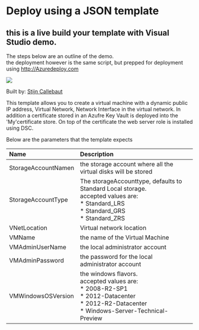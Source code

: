 # Deploy using a JSON template
## this is a live build your template with Visual Studio demo.

The steps below are an outline of the demo.   
the deployment however is the same script, but prepped for deployment using http://Azuredeploy.com

<a href="" target="_blank">
    <img src="http://azuredeploy.net/deploybutton.png"/>
</a>


Built by: [Stijn Callebaut](https://github.com/stijnc)

This template allows you to create a virtual machine with a dynamic public IP address, Virtual Network, Network Interface in the virtual network.
In addition a certificate stored in an Azufre Key Vault is deployed into the 'My'certificate store. On top of the certificate the web server role is installed using DSC.

Below are the parameters that the template expects

| Name   | Description    |
|:--- |:---|
| StorageAccountNamen  | the storage account where all the virtual disks will be stored  |
| StorageAccountType | The storageAccounttype, defaults to Standard Local storage.<br>accepted values are:   <br>* Standard_LRS <br>* Standard_GRS <br>* Standard_ZRS |
| VNetLocation | Virtual network location |
|VMName| the name of the Virtual Machine|
|VMAdminUserName| the local administrator account|
|VMAdminPassword|the password for the local administrator account|
|VMWindowsOSVersion| the windows flavors.<br>accepted values are:<br>* 2008-R2-SP1 <br>* 2012-Datacenter<br>* 2012-R2-Datacenter<br>* Windows-Server-Technical-Preview|

